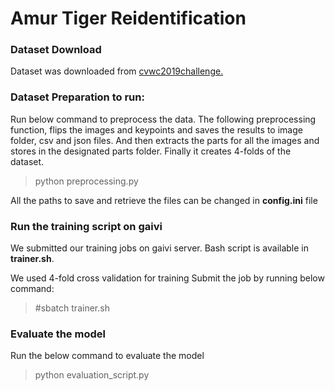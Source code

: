 # Amur Tiger Reidentification

### **Dataset Download**

Dataset was downloaded from [cvwc2019challenge.](https://cvwc2019.github.io/challenge.html)

### **Dataset Preparation to run:**

Run below command to preprocess the data. The following preprocessing function, flips the images and keypoints and saves the results to image folder, csv and json files. And then extracts the parts for 
all the images and stores in the designated parts folder. Finally it creates 4-folds of the dataset.

> python preprocessing.py

All the paths to save and retrieve the files can be changed in **config.ini** file

### **Run the training script on gaivi**

We submitted our training jobs on gaivi server. Bash script is available in **trainer.sh**.

We used 4-fold cross validation for training
Submit the job by running below command:

> #sbatch trainer.sh

### **Evaluate the model**

Run the below command to evaluate the model

> python evaluation_script.py
